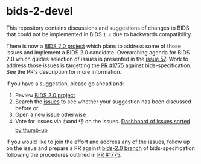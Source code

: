 # bids-2-devel

This repository contains discussions and suggestions of changes to BIDS that could not be implemented in BIDS `1.x` due to backwards compatibility.

There is now a [BIDS 2.0 project] which plans to address some of those issues and implement a BIDS 2.0 candidate.
Overarching agenda for BIDS 2.0 which guides selection of issues is presented in the [issue 57](https://github.com/bids-standard/bids-2-devel/issues/57).
Work to address those issues is targetting the [PR #1775] against bids-specification.
See the PR's description for more information.

If you have a suggestion, please go ahead and:

1. Review [BIDS 2.0 project]
1. Search the [issues](https://github.com/bids-standard/bids-2-devel/issues) to see whether your suggestion has been discussed before or
1. Open [a new issue](https://github.com/bids-standard/bids-2-devel/issues/new) otherwise
1. Vote for issues via 👍and 👎 on the issues. [Dashboard of issues sorted by thumb-up](https://github.com/bids-standard/bids-2-devel/issues?q=is%3Aissue+is%3Aopen+sort%3Areactions-%2B1-desc)

If you would like to join the effort and address any of the issues, follow up on the issue and prepare a PR against [bids-2.0 branch] of bids-specification following the procedures outlined in [PR #1775].

[bids-2.0 branch]: https://github.com/bids-standard/bids-specification/tree/bids-2.0
[BIDS 2.0 project]: https://github.com/orgs/bids-standard/projects/10
[PR #1775]: https://github.com/bids-standard/bids-specification/pull/1775
